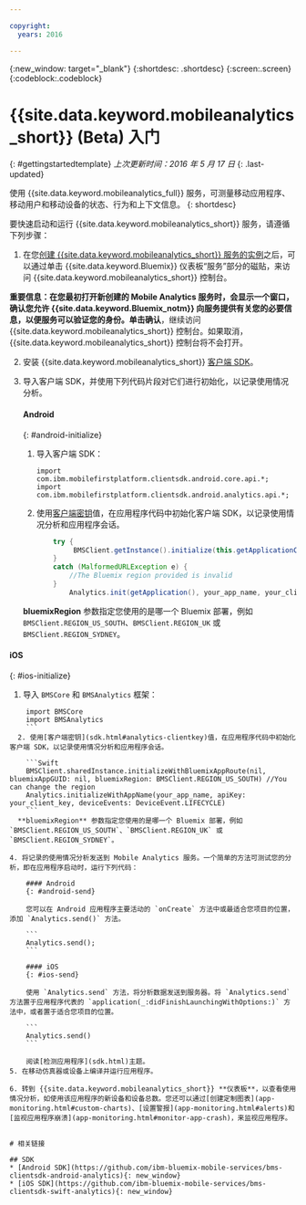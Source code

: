 ```yaml
---

copyright:
  years: 2016

---
```

{:new_window: target="_blank"}
{:shortdesc: .shortdesc}
{:screen:.screen}
{:codeblock:.codeblock}

# {{site.data.keyword.mobileanalytics_short}} (Beta) 入门  

{: #gettingstartedtemplate}
*上次更新时间：2016 年 5 月 17 日*
{: .last-updated}

使用 {{site.data.keyword.mobileanalytics_full}} 服务，可测量移动应用程序、移动用户和移动设备的状态、行为和上下文信息。
{: shortdesc}

要快速启动和运行 {{site.data.keyword.mobileanalytics_short}} 服务，请遵循下列步骤：

1. 在您[创建 {{site.data.keyword.mobileanalytics_short}} 服务的实例](https://console.{DomainName}/docs/services/reqnsi.html#req_instance)之后，可以通过单击 {{site.data.keyword.Bluemix}} 仪表板“服务”部分的磁贴，来访问 {{site.data.keyword.mobileanalytics_short}} 控制台。

  **重要信息：**在您最初打开新创建的 Mobile Analytics 服务时，会显示一个窗口，确认您允许 {{site.data.keyword.Bluemix_notm}} 向服务提供有关您的必要信息，以便服务可以验证您的身份。单击**确认**，继续访问 {{site.data.keyword.mobileanalytics_short}} 控制台。如果取消，{{site.data.keyword.mobileanalytics_short}} 控制台将不会打开。

2. 安装 {{site.data.keyword.mobileanalytics_short}} [客户端 SDK](install-client-sdk.html)。

3. 导入客户端 SDK，并使用下列代码片段对它们进行初始化，以记录使用情况分析。

	#### Android
	{: #android-initialize}
	1. 导入客户端 SDK：

		```
		import com.ibm.mobilefirstplatform.clientsdk.android.core.api.*;
		import com.ibm.mobilefirstplatform.clientsdk.android.analytics.api.*;
		```
	2. 使用[客户端密钥](sdk.html#analytics-clientkey)值，在应用程序代码中初始化客户端 SDK，以记录使用情况分析和应用程序会话。

		```Java
			try {
			     BMSClient.getInstance().initialize(this.getApplicationContext(), "", "", BMSClient.REGION_US_SOUTH);
			}
			catch (MalformedURLException e) {
	            //The Bluemix region provided is invalid
	        }
				Analytics.init(getApplication(), your_app_name, your_client_key, Analytics.DeviceEvent.LIFECYCLE);
		```
    **bluemixRegion** 参数指定您使用的是哪一个 Bluemix 部署，例如 `BMSClient.REGION_US_SOUTH`、`BMSClient.REGION_UK` 或 `BMSClient.REGION_SYDNEY`。

  #### iOS
  {: #ios-initialize}
  1. 导入 `BMSCore` 和 `BMSAnalytics` 框架：
```
    import BMSCore
    import BMSAnalytics
    ```
  2. 使用[客户端密钥](sdk.html#analytics-clientkey)值，在应用程序代码中初始化客户端 SDK，以记录使用情况分析和应用程序会话。
 
	```Swift
	BMSClient.sharedInstance.initializeWithBluemixAppRoute(nil, bluemixAppGUID: nil, bluemixRegion: BMSClient.REGION_US_SOUTH) //You can change the region
	Analytics.initializeWithAppName(your_app_name, apiKey: your_client_key, deviceEvents: DeviceEvent.LIFECYCLE)
	```
  **bluemixRegion** 参数指定您使用的是哪一个 Bluemix 部署，例如 `BMSClient.REGION_US_SOUTH`、`BMSClient.REGION_UK` 或 `BMSClient.REGION_SYDNEY`。

4. 将记录的使用情况分析发送到 Mobile Analytics 服务。一个简单的方法可测试您的分析，即在应用程序启动时，运行下列代码：

	#### Android
	{: #android-send}

	您可以在 Android 应用程序主要活动的 `onCreate` 方法中或最适合您项目的位置，添加 `Analytics.send()` 方法。

	```
	Analytics.send();
	```

	#### iOS
	{: #ios-send}

	使用 `Analytics.send` 方法，将分析数据发送到服务器。将 `Analytics.send` 方法置于应用程序代表的 `application(_:didFinishLaunchingWithOptions:)` 方法中，或者置于适合您项目的位置。

	```
	Analytics.send()
	```

	阅读[检测应用程序](sdk.html)主题。
5. 在移动仿真器或设备上编译并运行应用程序。

6. 转到 {{site.data.keyword.mobileanalytics_short}} **仪表板**，以查看使用情况分析，如使用该应用程序的新设备和设备总数。您还可以通过[创建定制图表](app-monitoring.html#custom-charts)、[设置警报](app-monitoring.html#alerts)和[监视应用程序崩溃](app-monitoring.html#monitor-app-crash)，来监视应用程序。


# 相关链接

## SDK
* [Android SDK](https://github.com/ibm-bluemix-mobile-services/bms-clientsdk-android-analytics){: new_window}  
* [iOS SDK](https://github.com/ibm-bluemix-mobile-services/bms-clientsdk-swift-analytics){: new_window}

